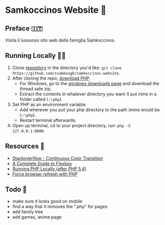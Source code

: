 # Samkoccinos Website 🚬

## Preface 🇮🇹

Visita il lussuoso sito web della famiglia Samkoccinos.

## Running Locally 🐱‍👓

1. Clone [repository](https://github.com/ssamkough/samkoccinos-website) in the directory you'd like: `git clone https://github.com/ssamkough/samkoccinos-website`.
2. After cloning the repo, [download PHP](https://www.php.net/downloads.php).
   - For Windows, go to the [windows downloads page](https://windows.php.net/download#php-7.4) and download the thread safe zip.
   - Extract the contents in whatever directory you want (I put mine in a folder called `C:\php`).
3. Set PHP as an environment variable.
   - Add wherever you put your php directory to the path (mine would be `C:\php`).
   - Restart terminal afterwards.
4. Open up terminal, cd to your project directory, run: `php -S 127.0.0.1:8000`.

## Resources 👏

- [Stackoverflow - Continuous Color Transition](https://stackoverflow.com/questions/19639506/continuous-color-transition/19657772)
- [A Complete Guide to Flexbox](https://css-tricks.com/snippets/css/a-guide-to-flexbox/)
- [Running PHP Locally (after PHP 5.4)](https://stackoverflow.com/questions/1678010/php-server-on-local-machine/21872484#21872484)
- [Force browser refresh with PHP](https://stackoverflow.com/a/11474504)

## Todo 🔫

- make sure it looks good on mobile
- find a way that it removes the ".php" for pages
- add family tree
- add games, anime page
